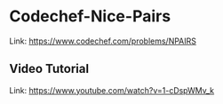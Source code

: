 # Codechef-Nice-Pairs
Link: https://www.codechef.com/problems/NPAIRS
## Video Tutorial
Link: https://www.youtube.com/watch?v=1-cDspWMv_k
